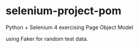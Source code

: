 # selenium-project-pom
Python + Selenium 4 exercising Page Object Model


using Faker for random test data.